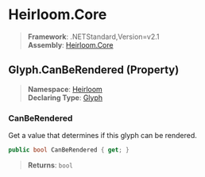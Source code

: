 # Heirloom.Core

> **Framework**: .NETStandard,Version=v2.1  
> **Assembly**: [Heirloom.Core][0]

## Glyph.CanBeRendered (Property)

> **Namespace**: [Heirloom][0]  
> **Declaring Type**: [Glyph][1]

### CanBeRendered

Get a value that determines if this glyph can be rendered.

```cs
public bool CanBeRendered { get; }
```

> **Returns**: `bool`

[0]: ../../../Heirloom.Core.md
[1]: ../Glyph.md
